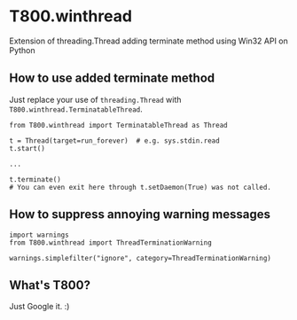 T800.winthread
====

Extension of threading.Thread adding terminate method using Win32 API on Python

## How to use added terminate method

Just replace your use of `threading.Thread` with `T800.winthread.TerminatableThread`.

```
from T800.winthread import TerminatableThread as Thread

t = Thread(target=run_forever)  # e.g. sys.stdin.read
t.start()

...

t.terminate()
# You can even exit here through t.setDaemon(True) was not called.
```

## How to suppress annoying warning messages

```
import warnings
from T800.winthread import ThreadTerminationWarning

warnings.simplefilter("ignore", category=ThreadTerminationWarning)
```

## What's T800?

Just Google it. :)
